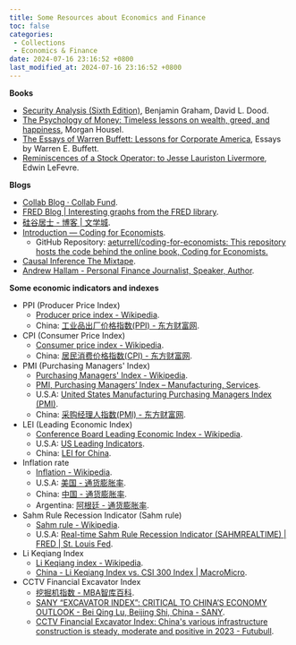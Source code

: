 ```yaml
---
title: Some Resources about Economics and Finance
toc: false
categories:
 - Collections
 - Economics & Finance
date: 2024-07-16 23:16:52 +0800
last_modified_at: 2024-07-16 23:16:52 +0800
---
```


**Books**

- [Security Analysis (Sixth Edition)](https://glenbradford.com/files/Stocks/security-analysis-benjamin-graham-6th-edition-pdf-february-24-2010-12-08-am-3-0-meg.pdf), Benjamin Graham, David L. Dood.
- [The Psychology of Money: Timeless lessons on wealth, greed, and happiness](https://pdflake.com/wp-content/uploads/2021/08/The-Psychology-of-Money-PDF-Book-By-Morgan-Housel.pdf), Morgan Housel.
- [The Essays of Warren Buffett: Lessons for Corporate America](http://csinvesting.org/wp-content/uploads/2015/05/Essays-of-Warren-Buffett-_-Lessons-for-Corporate-America_Cunningham.pdf), Essays by Warren E. Buffett.
- [Reminiscences of a Stock Operator: to Jesse Lauriston Livermore](https://www.trendfollowing.com/whitepaper/Edwin_LeFevre_Reminiscences_of_a_Stock_Operator.pdf), Edwin LeFevre.

**Blogs**

- [Collab Blog · Collab Fund](https://collabfund.com/blog/).
- [FRED Blog \| Interesting graphs from the FRED library](https://fredblog.stlouisfed.org/).
- [硅谷居士 - 博客 \| 文学城](https://blog.wenxuecity.com/myoverview/80634/).
- [Introduction — Coding for Economists](https://aeturrell.github.io/coding-for-economists/intro.html).
  - GitHub Repository: [aeturrell/coding-for-economists: This repository hosts the code behind the online book, Coding for Economists.](https://github.com/aeturrell/coding-for-economists)
- [Causal Inference The Mixtape](https://mixtape.scunning.com/).
- [Andrew Hallam - Personal Finance Journalist, Speaker, Author](https://andrewhallam.com/).

**Some economic indicators and indexes**

- PPI (Producer Price Index)
  - [Producer price index - Wikipedia](https://en.wikipedia.org/wiki/Producer_price_index).
  - China: [工业品出厂价格指数(PPI) - 东方财富网](https://data.eastmoney.com/cjsj/ppi.html).
- CPI (Consumer Price Index)
  - [Consumer price index - Wikipedia](https://en.wikipedia.org/wiki/Consumer_price_index).
  - China: [居民消费价格指数(CPI) - 东方财富网](https://data.eastmoney.com/cjsj/cpi.html).
- PMI (Purchasing Managers' Index)
  - [Purchasing Managers' Index - Wikipedia](https://en.wikipedia.org/wiki/Purchasing_Managers%27_Index).
  - [PMI, Purchasing Managers’ Index – Manufacturing, Services](https://www.pmi.spglobal.com/).
  - U.S.A: [United States Manufacturing Purchasing Managers Index (PMI)](https://www.investing.com/economic-calendar/manufacturing-pmi-829).
  - China: [采购经理人指数(PMI) - 东方财富网](https://data.eastmoney.com/cjsj/pmi.html).
- LEI (Leading Economic Index)
  - [Conference Board Leading Economic Index - Wikipedia](https://en.wikipedia.org/wiki/Conference_Board_Leading_Economic_Index).
  - U.S.A: [US Leading Indicators](https://www.conference-board.org/topics/us-leading-indicators).
  - China: [LEI for China](https://www.conference-board.org/topics/business-cycle-indicators/press/china-global-lei-june-2023).
- Inflation rate
  - [Inflation - Wikipedia](https://en.wikipedia.org/wiki/Inflation).
  - U.S.A: [美国 - 通货膨胀率](https://zh.tradingeconomics.com/united-states/inflation-cpi).
  - China: [中国 - 通货膨胀率](https://zh.tradingeconomics.com/china/inflation-cpi).
  - Argentina: [阿根廷 - 通货膨胀率](https://zh.tradingeconomics.com/argentina/inflation-cpi).
- Sahm Rule Recession Indicator (Sahm rule)
  - [Sahm rule - Wikipedia](https://en.wikipedia.org/wiki/Sahm_rule).
  - U.S.A: [Real-time Sahm Rule Recession Indicator (SAHMREALTIME) \| FRED \| St. Louis Fed](https://fred.stlouisfed.org/series/SAHMREALTIME).
- Li Keqiang Index
  - [Li Keqiang index - Wikipedia](https://en.wikipedia.org/wiki/Li_Keqiang_index).
  - [China - Li Keqiang Index vs. CSI 300 Index \| MacroMicro](https://en.macromicro.me/charts/778/mm-cn-li-keqiang-index).
- CCTV Financial Excavator Index
  - [挖掘机指数 - MBA智库百科](https://wiki.mbalib.com/wiki/%E6%8C%96%E6%8E%98%E6%9C%BA%E6%8C%87%E6%95%B0).
  - [SANY “EXCAVATOR INDEX”: CRITICAL TO CHINA’S ECONOMY OUTLOOK - Bei Qing Lu, Beijing Shi, China - SANY](https://trends.directindustry.com/sany/project-52887-165936.html).
  - [CCTV Financial Excavator Index: China's various infrastructure construction is steady, moderate and positive in 2023 - Futubull](https://news.futunn.com/en/flash/16299949/cctv-financial-excavator-index-china-s-various-infrastructure-construction-is?level=1&data_ticket=1721034821442308).
